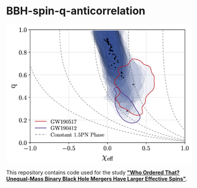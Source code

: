 # BBH-spin-q-anticorrelation

<img src="./docs/images/fig-5.png" width="500" align="middle">

This repository contains code used for the study [**"Who Ordered That? Unequal-Mass Binary Black Hole Mergers Have Larger Effective Spins"**](https://arxiv.org/abs/2106.00521).
